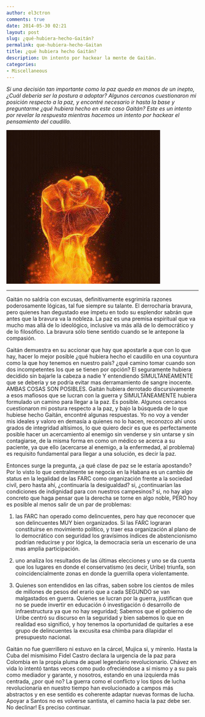 ```yaml
---
author: el3ctron
comments: true
date: 2014-05-30 02:21
layout: post
slug: ¿qué-hubiera-hecho-Gaitán?
permalink: que-hubiera-hecho-Gaitan
title: ¿qué hubiera hecho Gaitán?
description: Un intento por hackear la mente de Gaitán.
categories:
- Miscellaneous
---
```


*Si una decisión tan importante como la paz queda en manos de un inepto, ¿Cuál debería ser la postura a adoptar? Algunos cercanos cuestionaron mi posición respecto a la paz, y encontré necesario ir hasta la base y preguntarme ¿qué hubiera hecho en este caso Gaitán? Este es un intento por revelar la respuesta mientras hacemos un intento por hackear el pensamiento del caudillo.*

[![¿qué hubiera hecho Gaitán?](/wp-content/uploads/por_tema/politica/14225_493456167351899_82490544_n.jpg)](//el3ctron.github.io/que-hubiera-hecho-Gaitan)

<!-- more -->
---

Gaitán no saldría con excusas, definitivamente esgrimiría razones poderosamente lógicas, tal fue siempre su talante. El derrocharía bravura, pero quienes han degustado ese ímpetu en todo su esplendor sabrán que antes que la bravura va la nobleza. La paz es una premisa espiritual que va mucho mas allá de lo ideológico, inclusive va más allá de lo democrático y de lo filosófico. La bravura sólo tiene sentido cuando se le antepone la compasión.

Gaitán demuestra en su accionar que hay que apostarle a que con lo que hay, hacer lo mejor posible ¿qué hubiera hecho el caudillo en una coyuntura como la que hoy tenemos en nuestro país? ¿qué camino tomar cuando son dos incompetentes los que se tienen por opción? El seguramente hubiera decidido sin bajarle la cabeza a nadie Y entendiendo SIMULTÁNEAMENTE que se debería y se podría evitar mas derramamiento de sangre inocente. AMBAS COSAS SON POSIBLES. Gaitán hubiera derrotado discursivamente a esos mafiosos que se lucran con la guerra y SIMULTÁNEAMENTE hubiera formulado un camino para llegar a la paz. Es posible. Algunos cercanos cuestionaron mi postura respecto a la paz, y bajo la búsqueda de lo que hubiese hecho Gaitán, encontré algunas respuestas. Yo no voy a vender mis ideales y valoro en demasía a quienes no lo hacen, reconozco ahí unos grados de integridad altísimos, lo que quiero decir es que es perfectamente posible hacer un acercamiento al enemigo sin venderse y sin untarse y sin contagiarse, de la misma forma en como un médico se acerca a su paciente, ya que ello (acercarse al enemigo, a la enfermedad, al problema) es requisito fundamental para llegar a una solución, es decir la paz.

Entonces surge la pregunta, ¿a qué clase de paz se le estaría apostando? Por lo visto lo que centralmente se negocia en la Habana es un cambio de status en la legalidad de las FARC como organización frente a la sociedad civil, pero hasta ahí, ¿continuaría la desigualdad? si, ¿continuarían las condiciones de indignidad para con nuestros campesinos? si, no hay algo concreto que haga pensar que la derecha se torne en algo noble, PERO hoy es posible al menos salir de un par de problemas:

1. las FARC han operado como delincuentes, pero hay que reconocer que son delincuentes MUY bien organizados. Si las FARC lograran constituirse en movimiento político, y traer esa organización al plano de lo democrático con seguridad los gravísimos índices de abstencionismo podrían reducirse y por lógica, la democracia sería un escenario de una mas amplia participación.

2. uno analiza los resultados de las últimas elecciones y uno se da cuenta que los lugares en donde el conservatismo (es decir, Uribe) triunfa, son coincidencialmente zonas en donde la guerrilla opera violentamente.

3. Quienes son entendidos en las cifras, saben sobre los cientos de miles de millones de pesos del erario que a cada SEGUNDO se van malgastados en guerra. Quienes se lucran por la guerra, justifican que no se puede invertir en educación ó investigación ó desarrollo de infraestructura ya que no hay seguridad; Sabemos que el gobierno de Uribe centró su discurso en la seguridad y bien sabemos lo que en realidad eso significó, y hoy tenemos la oportunidad de quitarles a ese grupo de delincuentes la excusita esa chimba para dilapidar el presupuesto nacional.

Gaitán no fue guerrillero ni estuvo en la cárcel, Mujica si, y mírenlo. Hasta la Cuba del mismísimo Fidel Castro declara la urgencia de la paz para Colombia en la propia pluma de aquel legendario revolucionario. Chávez en vida lo intentó tantas veces como pudo ofreciéndose a sí mismo y a su país como mediador y garante, y nosotros, estando en una izquierda más centrada, ¿por qué no? La guerra como el conflicto y los tipos de lucha revolucionaria en nuestro tiempo han evolucionado a campos más abstractos y en ese sentido es coherente adaptar nuevas formas de lucha. Apoyar a Santos no es volverse santista, el camino hacia la paz debe ser. No declinar! Es preciso continuar.



<br><br><br>

